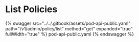 # List Policies

{% swagger src="../../.gitbook/assets/pod-api-public.yaml" path="/v1/admin/policy/list" method="get" expanded="true" fullWidth="true" %} pod-api-public.yaml {% endswagger %}
